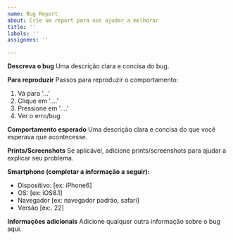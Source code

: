 ```yaml
---
name: Bug Report
about: Crie um report para nos ajudar a melhorar
title: ''
labels: ''
assignees: ''

---
```


**Descreva o bug**
Uma descrição clara e concisa do bug.

**Para reproduzir**
Passos para reproduzir o comportamento:
1. Vá para '...'
2. Clique em '....'
3. Pressione em '....'
4. Ver o erro/bug

**Comportamento esperado**
Uma descrição clara e concisa do que você esperava que acontecesse.

**Prints/Screenshots**
Se aplicável, adicione prints/screenshots para ajudar a explicar seu problema.

**Smartphone (completar a informação a seguir):**
 - Dispositivo: [ex: iPhone6]
 - OS: [ex: iOS8.1]
 - Navegador [ex: navegador padrão, safari]
 - Versão [ex:. 22]

**Informações adicionais**
Adicione qualquer outra informação sobre o bug aqui.
